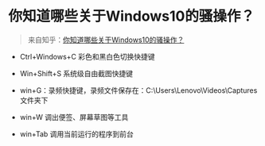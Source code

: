 # 你知道哪些关于Windows10的骚操作？

> 来自知乎：[你知道哪些关于Windows10的骚操作？](https://www.zhihu.com/question/265781599)

* Ctrl+Windows+C 彩色和黑白色切换快捷键

* Win+Shift+S 系统级自由截图快捷键

* win+G：录频快捷键，录频文件保存在：C:\Users\Lenovo\Videos\Captures 文件夹下

* win+W 调出便签、屏幕草图等工具

* win+Tab 调用当前运行的程序到前台




